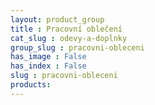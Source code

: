 ```yaml
---
layout: product_group
title : Pracovní oblečení
cat_slug : odevy-a-doplnky
group_slug : pracovni-obleceni
has_image : False
has_index : False
slug : pracovni-obleceni
products:
---
```


